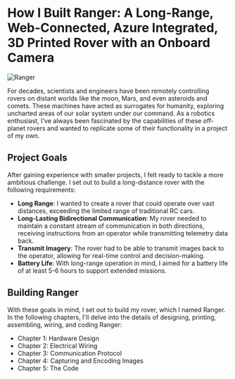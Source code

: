 # How I Built Ranger: A Long-Range, Web-Connected, Azure Integrated, 3D Printed Rover with an Onboard Camera
![Ranger](https://i.imgur.com/Hpy5jZg.jpeg)

For decades, scientists and engineers have been remotely controlling rovers on distant worlds like the moon, Mars, and even asteroids and comets. These machines have acted as surrogates for humanity, exploring uncharted areas of our solar system under our command. As a robotics enthusiast, I've always been fascinated by the capabilities of these off-planet rovers and wanted to replicate some of their functionality in a project of my own.

## Project Goals
After gaining experience with smaller projects, I felt ready to tackle a more ambitious challenge. I set out to build a long-distance rover with the following requirements:
- **Long Range**: I wanted to create a rover that could operate over vast distances, exceeding the limited range of traditional RC cars.
- **Long-Lasting Bidirectional Communication**: My rover needed to maintain a constant stream of communication in both directions, receiving instructions from an operator while transmitting telemetry data back.
- **Transmit Imagery**: The rover had to be able to transmit images back to the operator, allowing for real-time control and decision-making.
- **Battery Life**: With long-range operation in mind, I aimed for a battery life of at least 5-6 hours to support extended missions.

## Building Ranger
With these goals in mind, I set out to build my rover, which I named Ranger. In the following chapters, I'll delve into the details of designing, printing, assembling, wiring, and coding Ranger:

- Chapter 1: Hardware Design
- Chapter 2: Electrical Wiring
- Chapter 3: Communication Protocol
- Chapter 4: Capturing and Encoding Images
- Chapter 5: The Code